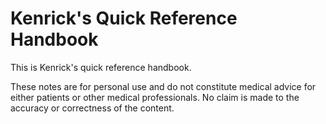 # Kenrick's Quick Reference Handbook

This is Kenrick's quick reference handbook.

These notes are for personal use and do not constitute medical advice for either patients or other medical professionals. No claim is made to the accuracy or correctness of the content.